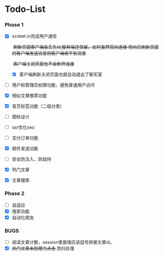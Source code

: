 # Todo-List

### Phase 1

- [x] scoket.io完成用户通信

   ​	~~刷新页面客户端会丢失id,服务端还保留，此时虽然双向连接 但向已刷新页面的客户端发送消息则客户端收不到消息~~

   ​	~~客户端关闭页面也不会断开连接~~

   - [x] 客户端刷新关闭页面也就自动退出了聊天室
   
- [ ] 用户和管理员权限功能，避免普通用户访问

- [x] 相似文章推荐功能

- [x] 首页标签功能（二级分类）

- [ ] 图标设计

- [ ] ssr优化seo

- [ ] 支付订单功能

- [x] 邮件发送功能

- [ ] 安全防注入，防劫持

- [x] 热门文章 

- [x] 文章搜索

### Phase 2

- [ ] 自适应
- [x] 搜索功能
- [x] 自动化爬虫

### BUGS

- [ ] 阅读文章计数，session里面值应该逗号拼接文章id。
- [x] ~~热门文章未防爆力点击~~ 防抖处理